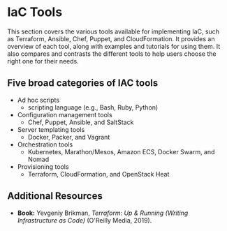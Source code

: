 # IaC Tools

This section covers the various tools available for implementing IaC, such as Terraform, Ansible, Chef, Puppet, and CloudFormation. It provides an overview of each tool, along with examples and tutorials for using them. It also compares and contrasts the different tools to help users choose the right one for their needs.

## Five broad categories of IAC tools

- Ad hoc scripts
    - scripting language (e.g., Bash, Ruby, Python)
- Configuration management tools
    - Chef, Puppet, Ansible, and SaltStack
- Server templating tools
    - Docker, Packer, and Vagrant
- Orchestration tools
    - Kubernetes, Marathon/Mesos, Amazon ECS, Docker Swarm, and Nomad
- Provisioning tools
    - Terraform, CloudFormation, and OpenStack Heat



## Additional Resources

- **Book:** Yevgeniy Brikman, *Terraform: Up & Running (Writing Infrastructure as Code)* (O'Reilly Media, 2019).